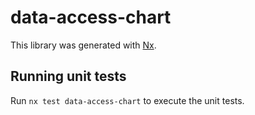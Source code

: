 # data-access-chart

This library was generated with [Nx](https://nx.dev).

## Running unit tests

Run `nx test data-access-chart` to execute the unit tests.
